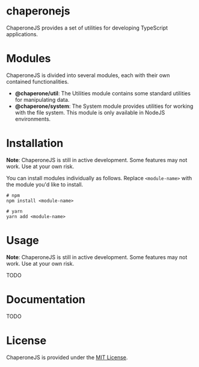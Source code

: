 # chaperonejs
ChaperoneJS provides a set of utilities for developing TypeScript applications.

# Modules
ChaperoneJS is divided into several modules, each with their own contained functionalities.

- **@chaperone/util**: The Utilities module contains some standard utilities for manipulating data.
- **@chaperone/system**: The System module provides utilities for working with the file system. This module is only available in NodeJS environments.

# Installation
**Note**: ChaperoneJS is still in active development. Some features may not work. Use at your own risk.

You can install modules individually as follows. Replace `<module-name>` with the module you'd like to install.
```
# npm
npm install <module-name>

# yarn
yarn add <module-name>
```


# Usage
**Note**: ChaperoneJS is still in active development. Some features may not work. Use at your own risk.

TODO

# Documentation
TODO

# License
ChaperoneJS is provided under the [MIT License](./LICENSE).
